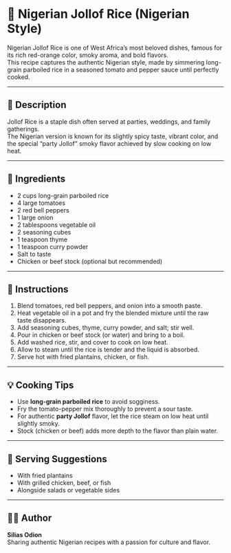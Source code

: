 # 🍚 Nigerian Jollof Rice (Nigerian Style)

Nigerian Jollof Rice is one of West Africa’s most beloved dishes, famous for its rich red-orange color, smoky aroma, and bold flavors.  
This recipe captures the authentic Nigerian style, made by simmering long-grain parboiled rice in a seasoned tomato and pepper sauce until perfectly cooked.

---

## 📜 Description
Jollof Rice is a staple dish often served at parties, weddings, and family gatherings.  
The Nigerian version is known for its slightly spicy taste, vibrant color, and the special “party Jollof” smoky flavor achieved by slow cooking on low heat.

---

## 📝 Ingredients
- 2 cups long-grain parboiled rice  
- 4 large tomatoes  
- 2 red bell peppers  
- 1 large onion  
- 2 tablespoons vegetable oil  
- 2 seasoning cubes  
- 1 teaspoon thyme  
- 1 teaspoon curry powder  
- Salt to taste  
- Chicken or beef stock (optional but recommended)

---

## 🥘 Instructions
1. Blend tomatoes, red bell peppers, and onion into a smooth paste.  
2. Heat vegetable oil in a pot and fry the blended mixture until the raw taste disappears.  
3. Add seasoning cubes, thyme, curry powder, and salt; stir well.  
4. Pour in chicken or beef stock (or water) and bring to a boil.  
5. Add washed rice, stir, and cover to cook on low heat.  
6. Allow to steam until the rice is tender and the liquid is absorbed.  
7. Serve hot with fried plantains, chicken, or fish.

---

## 💡 Cooking Tips
- Use **long-grain parboiled rice** to avoid sogginess.  
- Fry the tomato-pepper mix thoroughly to prevent a sour taste.  
- For authentic **party Jollof** flavor, let the rice steam on low heat until slightly smoky.  
- Stock (chicken or beef) adds more depth to the flavor than plain water.

---

## 📌 Serving Suggestions
- With fried plantains  
- With grilled chicken, beef, or fish  
- Alongside salads or vegetable sides  

---

## 👨‍🍳 Author
**Silias Odion**  
Sharing authentic Nigerian recipes with a passion for culture and flavor.

